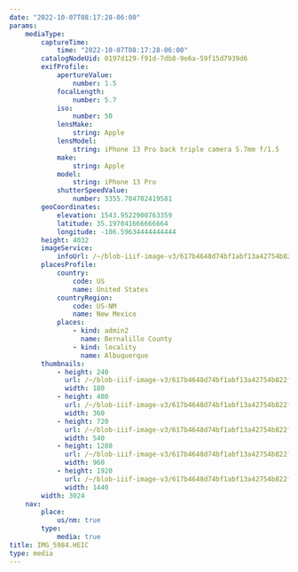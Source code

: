 ```yaml
---
date: "2022-10-07T08:17:28-06:00"
params:
    mediaType:
        captureTime:
            time: "2022-10-07T08:17:28-06:00"
        catalogNodeUid: 0197d129-f91d-7db8-9e6a-59f15d7939d6
        exifProfile:
            apertureValue:
                number: 1.5
            focalLength:
                number: 5.7
            iso:
                number: 50
            lensMake:
                string: Apple
            lensModel:
                string: iPhone 13 Pro back triple camera 5.7mm f/1.5
            make:
                string: Apple
            model:
                string: iPhone 13 Pro
            shutterSpeedValue:
                number: 3355.704702419581
        geoCoordinates:
            elevation: 1543.9522900763359
            latitude: 35.197041666666664
            longitude: -106.59634444444444
        height: 4032
        imageService:
            infoUrl: /~/blob-iiif-image-v3/617b4648d74bf1abf13a42754b822fcb41a8a9d38a6f1a777ced632ef4da0e5a/info.json
        placesProfile:
            country:
                code: US
                name: United States
            countryRegion:
                code: US-NM
                name: New Mexico
            places:
                - kind: admin2
                  name: Bernalillo County
                - kind: locality
                  name: Albuquerque
        thumbnails:
            - height: 240
              url: /~/blob-iiif-image-v3/617b4648d74bf1abf13a42754b822fcb41a8a9d38a6f1a777ced632ef4da0e5a/full/180%2C240/0/default.jpg
              width: 180
            - height: 480
              url: /~/blob-iiif-image-v3/617b4648d74bf1abf13a42754b822fcb41a8a9d38a6f1a777ced632ef4da0e5a/full/360%2C480/0/default.jpg
              width: 360
            - height: 720
              url: /~/blob-iiif-image-v3/617b4648d74bf1abf13a42754b822fcb41a8a9d38a6f1a777ced632ef4da0e5a/full/540%2C720/0/default.jpg
              width: 540
            - height: 1280
              url: /~/blob-iiif-image-v3/617b4648d74bf1abf13a42754b822fcb41a8a9d38a6f1a777ced632ef4da0e5a/full/960%2C1280/0/default.jpg
              width: 960
            - height: 1920
              url: /~/blob-iiif-image-v3/617b4648d74bf1abf13a42754b822fcb41a8a9d38a6f1a777ced632ef4da0e5a/full/1440%2C1920/0/default.jpg
              width: 1440
        width: 3024
    nav:
        place:
            us/nm: true
        type:
            media: true
title: IMG_5984.HEIC
type: media
---
```

